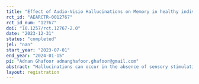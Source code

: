 ```yaml
---
title: "Effect of Audio-Visio Hallucinations on Memory in healthy individuals: an Experimental Study"
rct_id: "AEARCTR-0012767"
rct_id_num: "12767"
doi: "10.1257/rct.12767-2.0"
date: "2023-12-31"
status: "completed"
jel: "nan"
start_year: "2023-07-01"
end_year: "2024-01-15"
pi: "Adnan Ghafoor adnanghafoor.ghafoor@gmail.com"
abstract: "Hallucinations can occur in the absence of sensory stimulation and manifest in a range of sensory modalities, producing vivid experiences of nonexistent occurrences. Experiments in cognitive and experimental psychology have made good use of the idea that associative learning events might trigger conditioning-induced hallucinations. Hallucinations may have an impact on memory. Semantic memory can be changed by hallucinations. Although almost all of human behavior is based on semantic memory, which encompasses all learned information about the outside world, its neurological underpinnings are still unclear. These convergences allow for new representations of perceptual experience that are increasingly abstract and support a range of conceptual activities such as language, social cognition, object recognition, and the amazing ability of humans to remember the past and imagine the future. We first conducted a trial without audio conditioning to ascertain users' cognitive functioning when exposed to generated hallucinations. The results showed that a person's memory may be impacted by particular situations. Subsequently, we designed an interactive scenario with the goal of eliciting mild to moderate negative auditory-visual hallucinations conditioned with positive audio and positive to moderate positive visual hallucinations conditioned with negative audio, followed by a combination of the two. In both visually produced and visually induced hallucinations conditioned by the audio, participants acted out the scenario. Higher degrees of absorption were observed by those who rehearsed the hallucinations conditioned with audio, and this in turn increased the intensity of their cognitive response to the event. Using an advanced program called Psychopy, the individuals' cognitive states were evaluated through the use of a Semantic Memory Scale and PANSS to measure both positive and negative symptoms. Following their exposure to conditionally triggered hallucinations, there was a notable impact on the subjects' semantic memory."
layout: registration
---
```


